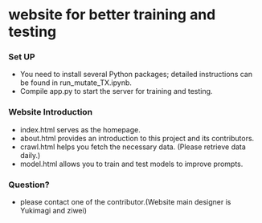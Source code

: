 # website for better training and testing
### Set UP
- You need to install several Python packages; detailed instructions can be found in run_mutate_TX.ipynb.
- Compile app.py to start the server for training and testing.
### Website Introduction
- index.html serves as the homepage.
- about.html provides an introduction to this project and its contributors.
- crawl.html helps you fetch the necessary data. (Please retrieve data daily.)
- model.html allows you to train and test models to improve prompts.
### Question?
- please contact one of the contributor.(Website main designer is Yukimagi and ziwei)
